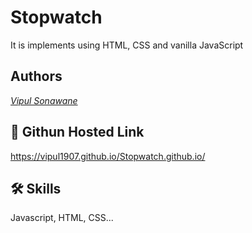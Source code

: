 
# Stopwatch

It is implements using HTML, CSS and vanilla JavaScript


## Authors

 *[Vipul Sonawane](https://www.github.com/octokatherine)*


## 🔗 Githun Hosted Link
https://vipul1907.github.io/Stopwatch.github.io/


## 🛠 Skills
Javascript, HTML, CSS...

